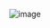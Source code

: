 ![image](https://github.com/TomasSorgetti/challenge-n365-client/assets/97346262/9457ee11-976b-47be-bc5c-eca055dd6020)
